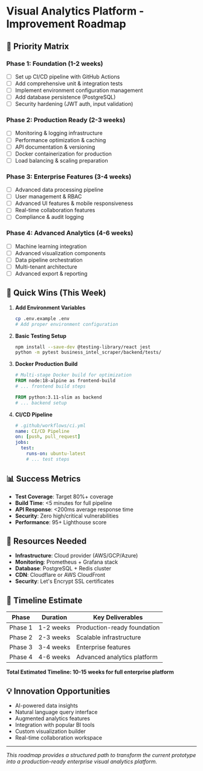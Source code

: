 # Visual Analytics Platform - Improvement Roadmap

## 🎯 **Priority Matrix**

### **Phase 1: Foundation (1-2 weeks)**
- [ ] Set up CI/CD pipeline with GitHub Actions
- [ ] Add comprehensive unit & integration tests
- [ ] Implement environment configuration management
- [ ] Add database persistence (PostgreSQL)
- [ ] Security hardening (JWT auth, input validation)

### **Phase 2: Production Ready (2-3 weeks)**  
- [ ] Monitoring & logging infrastructure
- [ ] Performance optimization & caching
- [ ] API documentation & versioning
- [ ] Docker containerization for production
- [ ] Load balancing & scaling preparation

### **Phase 3: Enterprise Features (3-4 weeks)**
- [ ] Advanced data processing pipeline
- [ ] User management & RBAC
- [ ] Advanced UI features & mobile responsiveness
- [ ] Real-time collaboration features
- [ ] Compliance & audit logging

### **Phase 4: Advanced Analytics (4-6 weeks)**
- [ ] Machine learning integration
- [ ] Advanced visualization components
- [ ] Data pipeline orchestration
- [ ] Multi-tenant architecture
- [ ] Advanced export & reporting

## 🚀 **Quick Wins (This Week)**

1. **Add Environment Variables**
   ```bash
   cp .env.example .env
   # Add proper environment configuration
   ```

2. **Basic Testing Setup**
   ```bash
   npm install --save-dev @testing-library/react jest
   python -m pytest business_intel_scraper/backend/tests/
   ```

3. **Docker Production Build**
   ```dockerfile
   # Multi-stage Docker build for optimization
   FROM node:18-alpine as frontend-build
   # ... frontend build steps
   
   FROM python:3.11-slim as backend
   # ... backend setup
   ```

4. **CI/CD Pipeline**
   ```yaml
   # .github/workflows/ci.yml
   name: CI/CD Pipeline
   on: [push, pull_request]
   jobs:
     test:
       runs-on: ubuntu-latest
       # ... test steps
   ```

## 📊 **Success Metrics**

- **Test Coverage**: Target 80%+ coverage
- **Build Time**: <5 minutes for full pipeline
- **API Response**: <200ms average response time
- **Security**: Zero high/critical vulnerabilities
- **Performance**: 95+ Lighthouse score

## 🔗 **Resources Needed**

- **Infrastructure**: Cloud provider (AWS/GCP/Azure)
- **Monitoring**: Prometheus + Grafana stack
- **Database**: PostgreSQL + Redis cluster
- **CDN**: Cloudflare or AWS CloudFront
- **Security**: Let's Encrypt SSL certificates

## 📅 **Timeline Estimate**

| Phase | Duration | Key Deliverables |
|-------|----------|------------------|
| Phase 1 | 1-2 weeks | Production-ready foundation |
| Phase 2 | 2-3 weeks | Scalable infrastructure |
| Phase 3 | 3-4 weeks | Enterprise features |
| Phase 4 | 4-6 weeks | Advanced analytics platform |

**Total Estimated Timeline: 10-15 weeks for full enterprise platform**

## 💡 **Innovation Opportunities**

- AI-powered data insights
- Natural language query interface
- Augmented analytics features
- Integration with popular BI tools
- Custom visualization builder
- Real-time collaboration workspace

---

*This roadmap provides a structured path to transform the current prototype into a production-ready enterprise visual analytics platform.*

